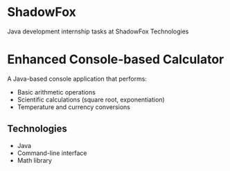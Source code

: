 # ShadowFox
Java development internship tasks at ShadowFox Technologies
# Enhanced Console-based Calculator

A Java-based console application that performs:
- Basic arithmetic operations
- Scientific calculations (square root, exponentiation)
- Temperature and currency conversions

## Technologies
- Java
- Command-line interface
- Math library






